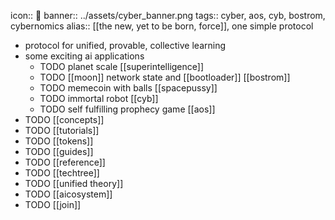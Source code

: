 icon:: 🔵
banner:: ../assets/cyber_banner.png
tags:: cyber, aos, cyb, bostrom, cybernomics
alias:: [[the new, yet to be born, force]], one simple protocol

- protocol for unified, provable, collective learning
- some exciting ai applications
	- TODO planet scale [[superintelligence]]
	- TODO [[moon]] network state and [[bootloader]] [[bostrom]]
	- TODO memecoin with balls [[spacepussy]]
	- TODO immortal robot [[cyb]]
	- TODO self fulfilling prophecy game [[aos]]
- TODO [[concepts]]
- TODO [[tutorials]]
- TODO [[tokens]]
- TODO [[guides]]
- TODO [[reference]]
- TODO [[techtree]]
- TODO [[unified theory]]
- TODO [[aicosystem]]
- TODO [[join]]